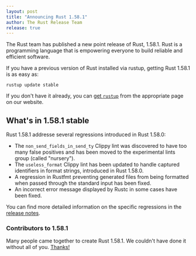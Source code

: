 ```yaml
---
layout: post
title: "Announcing Rust 1.58.1"
author: The Rust Release Team
release: true
---
```


The Rust team has published a new point release of Rust, 1.58.1. Rust is a
programming language that is empowering everyone to build reliable and
efficient software.

If you have a previous version of Rust installed via rustup, getting Rust
1.58.1 is as easy as:

```
rustup update stable
```

If you don't have it already, you can [get `rustup`][rustup] from the
appropriate page on our website.

[rustup]: https://www.rust-lang.org/install.html

## What's in 1.58.1 stable

Rust 1.58.1 addresse several regressions introduced in Rust 1.58.0:

* The `non_send_fields_in_send_ty` Clippy lint was discovered to have too many
  false positives and has been moved to the experimental lints group (called
  "nursery").
* The `useless_format` Clippy lint has been updated to handle captured
  identifiers in format strings, introduced in Rust 1.58.0.
* A regression in Rustfmt preventing generated files from being formatted when
  passed through the standard input has been fixed.
* An incorrect error message displayed by Rustc in some cases have been fixed.

You can find more detailed information on the specific regressions in the
[release notes].

[release notes]: https://github.com/rust-lang/rust/blob/stable/RELEASES.md#version-1581-2022-01-20

### Contributors to 1.58.1

Many people came together to create Rust 1.58.1. We couldn't have done it
without all of you. [Thanks!](https://thanks.rust-lang.org/rust/1.58.1/)
